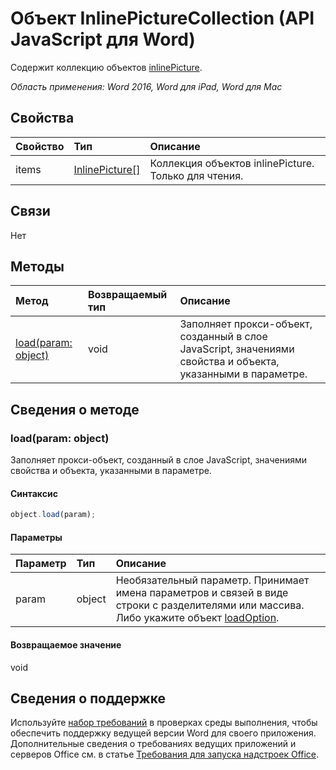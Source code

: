 ﻿# Объект InlinePictureCollection (API JavaScript для Word)

Содержит коллекцию объектов [inlinePicture](inlinepicture.md).

_Область применения: Word 2016, Word для iPad, Word для Mac_

## Свойства
| Свойство     | Тип   |Описание
|:---------------|:--------|:----------|
|items|[InlinePicture[]](inlinepicture.md)|Коллекция объектов inlinePicture. Только для чтения.|

## Связи
Нет


## Методы

| Метод           | Возвращаемый тип    |Описание|
|:---------------|:--------|:----------|
|[load(param: object)](#loadparam-object)|void|Заполняет прокси-объект, созданный в слое JavaScript, значениями свойства и объекта, указанными в параметре.|

## Сведения о методе

### load(param: object)
Заполняет прокси-объект, созданный в слое JavaScript, значениями свойства и объекта, указанными в параметре.

#### Синтаксис
```js
object.load(param);
```

#### Параметры
| Параметр    | Тип   |Описание|
|:---------------|:--------|:----------|
|param|object|Необязательный параметр. Принимает имена параметров и связей в виде строки с разделителями или массива. Либо укажите объект [loadOption](loadoption.md).|

#### Возвращаемое значение
void

## Сведения о поддержке
Используйте [набор требований](../office-add-in-requirement-sets.md) в проверках среды выполнения, чтобы обеспечить поддержку ведущей версии Word для своего приложения. Дополнительные сведения о требованиях ведущих приложений и серверов Office см. в статье [Требования для запуска надстроек Office](../../docs/overview/requirements-for-running-office-add-ins.md).
